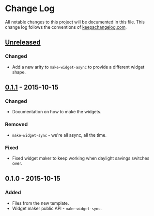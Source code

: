 # Change Log
All notable changes to this project will be documented in this file. This change log follows the conventions of [keepachangelog.com](http://keepachangelog.com/).

## [Unreleased][unreleased]
### Changed
- Add a new arity to `make-widget-async` to provide a different widget shape.

## [0.1.1] - 2015-10-15
### Changed
- Documentation on how to make the widgets.

### Removed
- `make-widget-sync` - we're all async, all the time.

### Fixed
- Fixed widget maker to keep working when daylight savings switches over.

## 0.1.0 - 2015-10-15
### Added
- Files from the new template.
- Widget maker public API - `make-widget-sync`.

[unreleased]: https://github.com/your-name/metadata-extractor-test/compare/0.1.1...HEAD
[0.1.1]: https://github.com/your-name/metadata-extractor-test/compare/0.1.0...0.1.1
